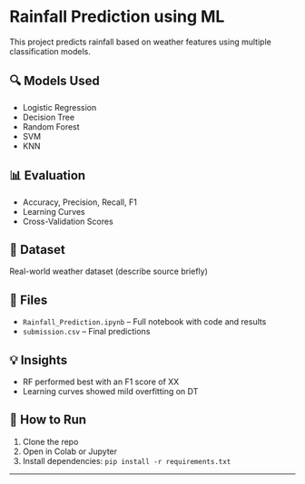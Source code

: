 # Rainfall Prediction using ML

This project predicts rainfall based on weather features using multiple classification models.

## 🔍 Models Used
- Logistic Regression
- Decision Tree
- Random Forest
- SVM
- KNN

## 📊 Evaluation
- Accuracy, Precision, Recall, F1
- Learning Curves
- Cross-Validation Scores

## 🧠 Dataset
Real-world weather dataset (describe source briefly)

## 📎 Files
- `Rainfall_Prediction.ipynb` – Full notebook with code and results
- `submission.csv` – Final predictions

## 💡 Insights
- RF performed best with an F1 score of XX
- Learning curves showed mild overfitting on DT

## 🚀 How to Run
1. Clone the repo
2. Open in Colab or Jupyter
3. Install dependencies: `pip install -r requirements.txt`

---
